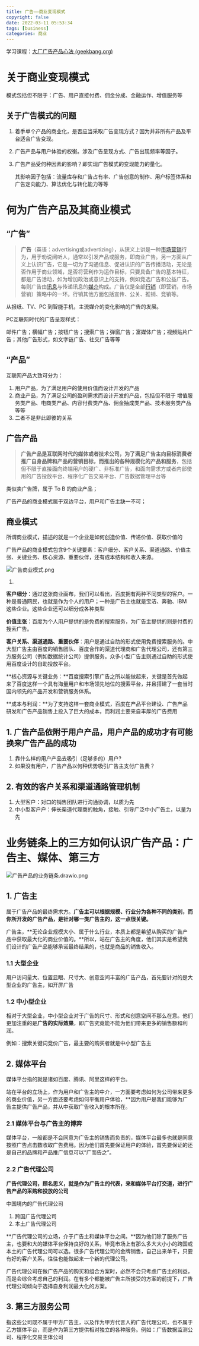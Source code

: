 ```yaml
---
title: 广告——商业变现模式
copyright: false
date: 2022-03-11 05:53:34
tags: [business]
categories: 商业
---
```


<!-- toc -->

学习课程：[大厂广告产品心法 (geekbang.org)](https://time.geekbang.org/column/intro/100107801)

# 关于商业变现模式

模式包括但不限于：广告、用户直接付费、佣金分成、金融运作、增值服务等

## 关于广告模式的问题

1. 着手单个产品的商业化，是否应当采取广告变现方式？因为并非所有产品及平台适合广告变现。

2. 广告产品与用户体验的权衡。涉及广告呈现方式、广告出现频率等因子。

3. 广告产品受何种因素的影响？即实现广告模式的变现能力的量化。

   其影响因子包括：流量库存和广告占有率、广告创意的制作、用户标签体系和广告定向能力、算法优化与转化能力等等

# 何为广告产品及其商业模式

## “广告”

> **广告**（英语：advertising或advertizing），从狭义上讲是一种[市场营销](https://zh.wikipedia.org/wiki/市场营销)行为，用于劝说阅听人，通常以引发产品或服务，即商业广告。另一方面从广义上认识广告，它是一切为了沟通信息、促进认识的广告传播活动，无论是否作用于商业领域，是否将营利作为运作目标，只要具备广告的基本特征，都是广告活动，如为增加政治或意识上的支持，例如竞选广告和公益广告。每则广告由[讯息](https://zh.wikipedia.org/wiki/訊息)与传递讯息的[媒介](https://zh.wikipedia.org/wiki/傳播媒體)构成。广告仅是全部[行销](https://zh.wikipedia.org/wiki/行銷)（即营销，市场营销）策略中的一环。行销其他方面包括宣传、公关、推销、竞销等。

从报纸、TV、PC 到智能手机，主流媒介的变化影响的广告的发展。

PC互联网时代的广告呈现样式：

邮件广告；横幅广告；按钮广告；搜索广告；弹窗广告；富媒体广告；视频贴片广告；其他广告形式，如文字链广告、社交广告等等

## “产品”

互联网产品大致可分为：

1. 用户产品，为了满足用户的使用价值而设计开发的产品
2. 商业产品，为了满足公司的盈利需求而设计开发的产品，包括但不限于 增值服务类产品、电商类产品、内容付费类产品、佣金抽成类产品、技术服务类产品等等
3. 二者不是非此即彼的关系

## 广告产品

> **广告产品是互联网时代的媒体或者技术公司，为了满足广告主向目标消费者推广自身品牌和产品的营销目标，而推出的各种规模化的产品和服务**，包括但不限于直接面向终端用户的硬广、非标准广告，和面向需求方或者内部使用的广告投放平台、程序化广告交易平台、广告数据管理平台等

类似卖广告牌，属于 To B 的商业产品；

广告产品的商业模式属于双边平台，用户和广告主缺一不可；

## 商业模式

所谓商业模式，描述的就是一个企业是如何创造价值、传递价值、获取价值的

广告产品的商业模式包含9个关键要素：客户细分、客户关系、渠道通路、价值主张、关键业务、核心资源、重要伙伴，还有成本结构和收入来源。

![广告商业模式.png](https://github.com/ShortPupil/VPicture/blob/main/%E5%B9%BF%E5%91%8A%E5%95%86%E4%B8%9A%E6%A8%A1%E5%BC%8F.png?raw=true)

1. 

**客户细分**：通过这张商业画布，我们可以看出，百度拥有两种不同类型的客户。一种是普通网民，也就是作为个人的用户；一种是广告主也就是宝洁、奔驰、IBM 这些企业。这些企业还可以细分成各种类型

**价值主张**：百度为个人用户提供的是免费的搜索服务，为广告主提供的则是付费的搜索广告。

**客户关系、渠道通路、重要伙伴**：用户是通过自助的形式使用免费搜索服务的。中大型广告主由百度的销售团队、百度合作的渠道代理商和广告代理公司，还有第三方服务公司（例如数据统计公司）提供服务。众多小型广告主则通过自助的形式使用百度设计的自助投放平台。

**核心资源与关键业务：**百度搜索引擎广告之所以能做起来，关键是首先做起来了百度这样一个具有海量用户和市场领先地位的搜索平台，并且搭建了一套当时国内领先的产品开发和营销服务体系。

**成本与利润：**为了支持这样一套商业模式，百度在产品平台建设、广告产品研发和广告产品销售上投入了巨大的成本，而利润主要来自丰厚的广告费用

## 1. 广告产品依附于用户产品，用户产品的成功才有可能换来广告产品的成功

1. 靠什么样的用户产品去吸引（足够多的）用户?
2. 如果没有用户，广告产品以何种优势吸引广告主支付广告费？

## 2. 有效的客户关系和渠道通路管理机制

1. 大型客户：对口的销售团队进行沟通协调，以质为先
2. 中小型客户户：伸长渠道代理商的触角，接触、引导广泛中小广告主，以量为先

# 业务链条上的三方如何认识广告产品：广告主、媒体、第三方

![广告产品的业务链条.drawio.png](https://github.com/ShortPupil/VPicture/blob/main/%E5%B9%BF%E5%91%8A%E4%BA%A7%E5%93%81%E7%9A%84%E4%B8%9A%E5%8A%A1%E9%93%BE%E6%9D%A1.drawio.png?raw=true)

## 1. 广告主

属于广告产品的最终需求方。**广告主可以根据规模、行业分为各种不同的类别，而你所开发的广告产品，是针对哪一类广告主的，这一点很关键。**

广告主，**无论企业规模大小、属于什么行业，本质上都是希望从购买的广告产品中获取最大化的商业价值的。**所以，站在广告主的角度，他们其实是希望我们设计的广告产品能够承诺最终结果的，也就是商品的销售收入。

### 1.1 大型企业

用户访问量大、位置显眼、尺寸大、创意空间丰富的广告产品，首先要针对的是大型企业的广告主，如开屏广告

### 1.2 中小型企业

相对于大型企业，中小型企业对于广告的尺寸、形式和创意空间不那么在意。他们更加注重的是**广告的实际效果**，即广告究竟能不能为他们带来更多的销售额和利润。

例如：搜索关键词竞价广告，最主要的购买者就是中小型广告主



## 2. 媒体平台

媒体平台指的就是诸如百度、腾讯、阿里这样的平台。

站在平台的立场上，作为用户和广告主的中介，一方面要考虑如何为公司带来更多的商业价值，另一方面还要考虑如何平衡用户体验，**因为用户是我们能够为广告主提供广告产品，并从中获取广告收入的根本所在。

### 2.1 媒体平台与广告主的博弈

媒体平台，一般都是不会同意为广告主的销售而负责的，媒体平台最多也就是同意按照广告点击数收取广告费用。因为他们首先要保证用户的体验，首先要保证的还是自己的品牌和产品推广信息可以“广而告之”。

### 2.2 广告代理公司

**广告代理公司，顾名思义，就是作为广告主的代表，来和媒体平台打交道，进行广告产品的采购和投放的公司**

中国境内的广告代理公司

1. 跨国广告代理公司
2. 本土广告代理公司

**广告代理公司的立场，介于广告主和媒体平台之间。**因为他们除了服务广告主，也要和大的媒体平台保持良好的关系，毕竟市场上有那么多大大小小的跨国或本土的广告代理公司可以选。很多广告代理公司的金牌销售，自己出来单干，只要有好的客户关系，往往也能做起来一个新的代理公司。

广告代理公司在做广告产品的购买和组合方案时，必然不会只考虑广告主的利益，而是会综合考虑自己的利润。在有多个都能被广告主所接受的方案的前提下，广告代理公司倾向于选择自身利润最大化的方案。



## 3. 第三方服务公司

指这些公司既不属于甲方广告主，以及作为甲方代言人的广告代理公司，也不属于乙方媒体平台，而是作为第三方提供相对独立的各种服务。例如：广告数据监测公司、程序化交易主体公司

